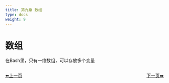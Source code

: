 ```yaml
---
title: 第九章 数组   
type: docs
weight: 9
---   
```


# 数组   
在Bash里，只有一维数组，可以存放多个变量   


 

<div style="display: flex;justify-content: space-between;align-items: center;">
<p><a href="https://books.linuxwt.com/linuxwtbash/ChapterEight/Untilxunhuan">⬅️上一页</a></p>
<p><a href="https://books.linuxwt.com/linuxwtbash/ChapterNine/Shuzu">下一页➡️</a></p>
</div>